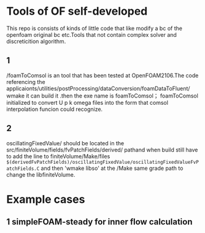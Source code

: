 # Tools of OF self-developed
This repo is consists of kinds of little code that like modify a bc of the openfoam original bc etc.Tools that not contain complex solver and discreticition algorithm.
## 1
/foamToComsol is an tool that has been tested at OpenFOAM2106.The code referencing the applicaionts/utilities/postProcessing/dataConversion/foamDataToFluent/
wmake it can build it .then the exe name is foamToComsol；
foamToComsol initialized to convert U p k omega files into the form that comsol interpolation funcion could recognize.

## 2
oscillatingFixedValue/
should be located in the src/finiteVolume/fields/fvPatchFields/derived/ pathand when build 
still have to add the line to finiteVolume/Make/files
`$(derivedFvPatchFields)/oscillatingFixedValue/oscillatingFixedValueFvPatchFields.C`
and then 'wmake libso' at the /Make same grade path to change the libfiniteVolume.

# Example cases

## 1 simpleFOAM-steady for inner flow calculation

##  


